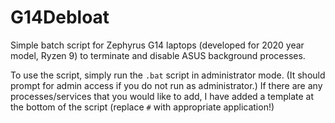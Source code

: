 # G14Debloat
Simple batch script for Zephyrus G14 laptops (developed for 2020 year model, Ryzen 9) to terminate and disable ASUS background processes.

To use the script, simply run the `.bat` script in administrator mode. (It should prompt for admin access if you do not run as administrator.) 
If there are any processes/services that you would like to add, I have added a template at the bottom of the script (replace `#` with appropriate application!)
